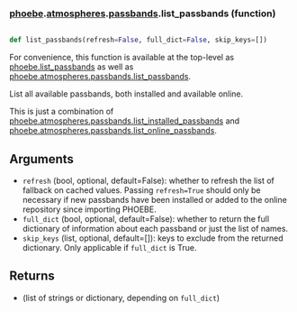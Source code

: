 ### [phoebe](phoebe.md).[atmospheres](phoebe.atmospheres.md).[passbands](phoebe.atmospheres.passbands.md).list_passbands (function)


```py

def list_passbands(refresh=False, full_dict=False, skip_keys=[])

```



For convenience, this function is available at the top-level as
[phoebe.list_passbands](phoebe.list_passbands.md) as well as
[phoebe.atmospheres.passbands.list_passbands](phoebe.atmospheres.passbands.list_passbands.md).

List all available passbands, both installed and available online.

This is just a combination of
[phoebe.atmospheres.passbands.list_installed_passbands](phoebe.atmospheres.passbands.list_installed_passbands.md) and
[phoebe.atmospheres.passbands.list_online_passbands](phoebe.atmospheres.passbands.list_online_passbands.md).

Arguments
---------
* `refresh` (bool, optional, default=False): whether to refresh the list
    of fallback on cached values.  Passing `refresh=True` should only
    be necessary if new passbands have been installed or added to the
    online repository since importing PHOEBE.
* `full_dict` (bool, optional, default=False): whether to return the full
    dictionary of information about each passband or just the list
    of names.
* `skip_keys` (list, optional, default=[]): keys to exclude from the returned
    dictionary.  Only applicable if `full_dict` is True.

Returns
--------
* (list of strings or dictionary, depending on `full_dict`)


